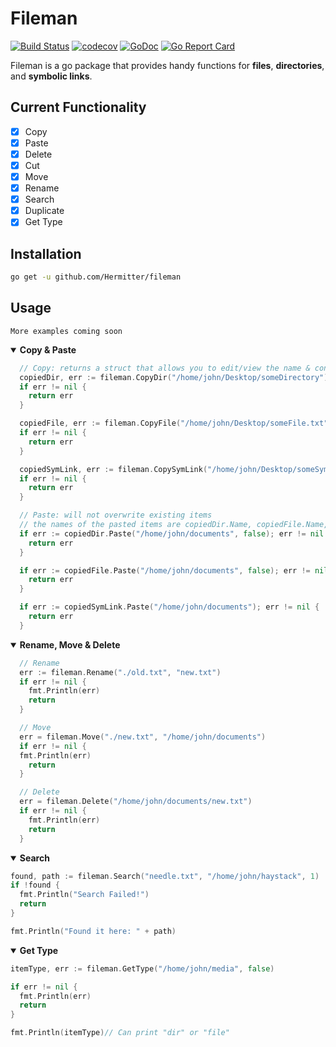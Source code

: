 # Fileman
[![Build Status](https://travis-ci.com/Hermitter/fileman.svg?branch=master)](https://travis-ci.com/Hermitter/fileman)
[![codecov](https://codecov.io/gh/Hermitter/fileman/branch/master/graph/badge.svg)](https://codecov.io/gh/Hermitter/fileman)
[![GoDoc](https://godoc.org/github.com/Hermitter/fileman?status.svg)](https://godoc.org/github.com/Hermitter/fileman)
[![Go Report Card](https://goreportcard.com/badge/github.com/hermitter/fileman)](https://goreportcard.com/report/github.com/hermitter/fileman)

Fileman is a go package that provides handy functions for **files**, **directories**, and **symbolic links**.

## Current Functionality
- [x] Copy
- [x] Paste
- [x] Delete
- [x] Cut
- [x] Move
- [x] Rename
- [x] Search
- [x] Duplicate
- [x] Get Type

## Installation
```bash
go get -u github.com/Hermitter/fileman
```

## Usage
`More examples coming soon`
<details open>
<summary><b>Copy & Paste</b></summary>

```go
  // Copy: returns a struct that allows you to edit/view the name & contents of an item
  copiedDir, err := fileman.CopyDir("/home/john/Desktop/someDirectory")
  if err != nil {
    return err
  }

  copiedFile, err := fileman.CopyFile("/home/john/Desktop/someFile.txt")
  if err != nil {
    return err
  }

  copiedSymLink, err := fileman.CopySymLink("/home/john/Desktop/someSymLink.txt")
  if err != nil {
    return err
  }

  // Paste: will not overwrite existing items
  // the names of the pasted items are copiedDir.Name, copiedFile.Name, copiedSymLink.Name
  if err := copiedDir.Paste("/home/john/documents", false); err != nil {
    return err
  }

  if err := copiedFile.Paste("/home/john/documents", false); err != nil {
    return err
  }

  if err := copiedSymLink.Paste("/home/john/documents"); err != nil {
    return err
  }
```
</details>

<details open>
<summary><b>Rename, Move & Delete</b></summary>

```go
  // Rename
  err := fileman.Rename("./old.txt", "new.txt")
  if err != nil {
    fmt.Println(err)
    return
  }

  // Move
  err = fileman.Move("./new.txt", "/home/john/documents")
  if err != nil {
  fmt.Println(err)
    return
  }

  // Delete
  err = fileman.Delete("/home/john/documents/new.txt")
  if err != nil {
    fmt.Println(err)
    return
  }
```
</details>

<details open>
<summary><b>Search</b></summary>

```go
found, path := fileman.Search("needle.txt", "/home/john/haystack", 1)
if !found {
  fmt.Println("Search Failed!")
  return
}

fmt.Println("Found it here: " + path)
```
</details>

<details open>
<summary><b>Get Type</b></summary>

```go
itemType, err := fileman.GetType("/home/john/media", false)

if err != nil {
  fmt.Println(err)
  return
}

fmt.Println(itemType)// Can print "dir" or "file"
```
</details>
